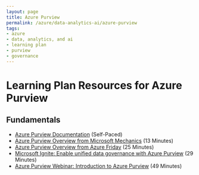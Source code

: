 ```yaml
---
layout: page
title: Azure Purview
permalink: /azure/data-analytics-ai/azure-purview
tags: 
- azure
- data, analytics, and ai
- learning plan
- purview
- governance
---
```


# Learning Plan Resources for Azure Purview

## Fundamentals

* [Azure Purview Documentation](https://docs.microsoft.com/en-us/azure/purview/) (Self-Paced)
* [Azure Purview Overview from Microsoft Mechanics](https://www.youtube.com/watch?v=27bA4KFiEKk) (13 Minutes)
* [Azure Purview Overview from Azure Friday](https://www.youtube.com/watch?v=W2bsj3ULw0Y) (25 Minutes)
* [Microsoft Ignite: Enable unified data governance with Azure Purview](https://www.youtube.com/watch?v=JLKHjevBGAI) (29 Minutes)
* [Azure Purview Webinar: Introduction to Azure Purview](https://www.youtube.com/watch?v=Kmr_LXm1ulg) (49 Minutes)
